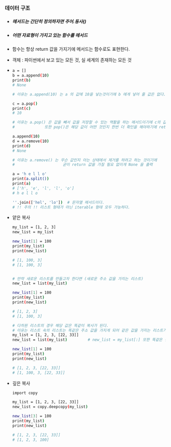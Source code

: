 ### 데이터 구조

- ##### 메서드는 간단히 정의하자면 주어.동사()

- ##### 어떤 자료형이 가지고 있는 함수를 메서드

- 함수는 항상 return 값을 가지기에 메서드는 함수로도 표현한다.

- 객체 : 파이썬에서 보고 있는 모든 것, 실 세계의 존재하는 모든 것

- ```bash
  a = []
  b = a.append(10)
  print(b)
  # None
  
  # 이유는 a.append(10) 는 a 의 값에 10을 넣는것이기에 b 에게 넣어 줄 값은 없다.
  
  c = a.pop()
  print(c)
  # 10
  
  # 이유는 a.pop() 은 값을 빼서 값을 저장할 수 있는 역활을 하는 메서드이기에 c의 값은 10 이 된다.
  #				또한 pop()은 해당 값이 어떤 것인지 한번 더 확인을 해야하기에 return 을 해준다.
  
  a.append(10)
  d = a.remove(10)
  print(d)
  # None
  
  # 이유는 a.remove() 는 무슨 값인지 아는 상태에서 제거를 하려고 하는 것이기에 
  # 					굳이 return 값을 가질 필요 없이게 None 을 출력
  
  a = 'h e l l o'
  print(a.split())
  print(a)
  # ['h', 'e', 'l', 'l', 'o']
  # h e l l o
  
  ''.join(['hel', 'lo'])  # 문자열 메서드이다.  
  # !! 주의 !! 리스트 형태가 아닌 iterable 형태 모두 가능하다. 
  
  ```



- 얕은 복사

  ```bash
  my_list = [1, 2, 3]
  new_list = my_list
  
  new_list[1] = 100
  print(my_list)
  print(new_list)
  
  # [1, 100, 3]
  # [1, 100, 3]
  
  
  # 만약 새로운 리스트를 만들고자 한다면 (새로운 주소 값을 가지는 리스트)
  new_list = list(my_list)
  
  new_list[1] = 100
  print(my_list)
  print(new_list)
  
  # [1, 2, 3]
  # [1, 100, 3]
  
  # 다차원 리스트의 경우 해당 값은 똑같이 복사가 된다.
  # 이유는 리스트 속의 리스트는 똑같은 주소 값을 가지게 되어 같은 값을 가지는 리스트가 된다.
  my_list = [1, 2, 3, [22, 33]]
  new_list = list(my_list)         # new_list = my_list[:] 또한 똑같은 결과
  
  new_list[1] = 100
  print(my_list)
  print(new_list)
  
  # [1, 2, 3, [22, 33]]
  # [1, 100, 3, [22, 33]]
  ```

- 깊은 복사

  ```bash
  import copy
  
  my_list = [1, 2, 3, [22, 33]]
  new_list = copy.deepcopy(my_list)
  
  new_list[3] = 100
  print(my_list)
  print(new_list)
  
  # [1, 2, 3, [22, 33]]
  # [1, 2, 3, 100]
  ```

  